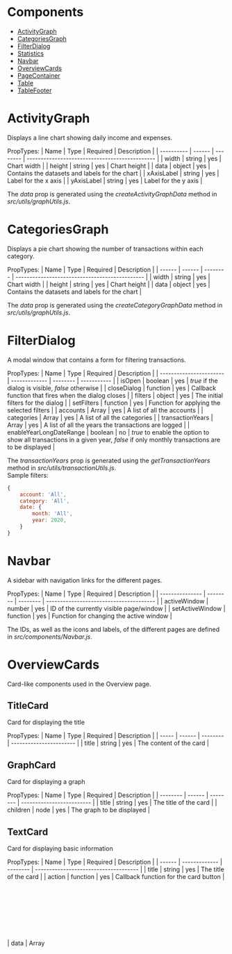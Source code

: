 # Components
- [ActivityGraph](#activitygraph)
- [CategoriesGraph](#categoriesgraph)
- [FilterDialog](#filterdialog)
- [Statistics](#statistics)
- [Navbar](#navbar)
- [OverviewCards](#overviewcards)
- [PageContainer](#pagecontainer)
- [Table](#table)
- [TableFooter](#tablefooter)


# ActivityGraph
Displays a line chart showing daily income and expenses.   

PropTypes:
| Name       | Type   | Required | Description                                    |
| ---------- | ------ | -------- | ---------------------------------------------- |
| width      | string | yes      | Chart width                                    |
| height     | string | yes      | Chart height                                   |
| data       | object | yes      | Contains the datasets and labels for the chart |
| xAxisLabel | string | yes      | Label for the x axis                           |
| yAxisLabel | string | yes      | Label for the y axis                           |

The *data* prop is generated using the *createActivityGraphData* method in *src/utils/graphUtils.js*.


# CategoriesGraph
Displays a pie chart showing the number of transactions within each category. 

PropTypes:
| Name   | Type   | Required | Description                                    |
| ------ | ------ | -------- | ---------------------------------------------- |
| width  | string | yes      | Chart width                                    |
| height | string | yes      | Chart height                                   |
| data   | object | yes      | Contains the datasets and labels for the chart |

The *data* prop is generated using the *createCategoryGraphData* method in *src/utils/graphUtils.js*.


# FilterDialog
A modal window that contains a form for filtering transactions.

PropTypes:
| Name                    | Type          | Required | Description |
| ----------------------- | ------------- | -------- | ----------- |
| isOpen                  | boolean       | yes      | *true* if the dialog is visible, *false* otherwise |
| closeDialog             | function      | yes      | Callback function that fires when the dialog closes |
| filters                 | object        | yes      | The initial filters for the dialog |
| setFilters              | function      | yes      | Function for applying the selected filters |
| accounts                | Array<Object> | yes      | A list of all the accounts |
| categories              | Array<String> | yes      | A list of all the categories |
| transactionYears        | Array<Number> | yes      | A list of all the years the transactions are logged |
| enableYearLongDateRange | boolean       | no       | *true* to enable the option to show all transactions in a given year, *false* if only monthly transactions are to be displayed |

The *transactionYears* prop is generated using the *getTransactionYears* method in *src/utils/transactionUtils.js*.   
Sample filters:
```javascript
{
    account: 'All',
    category: 'All',
    date: {
        month: 'All',
        year: 2020,
    }
}
```


# Navbar
A sidebar with navigation links for the different pages.

PropTypes:
| Name            | Type     | Required | Description                             |
| --------------- | -------- | -------- | --------------------------------------- |
| activeWindow    | number   | yes      | ID of the currently visible page/window |
| setActiveWindow | function | yes      | Function for changing the active window |

The IDs, as well as the icons and labels, of the different pages are defined in *src/components/Navbar.js*.


# OverviewCards
Card-like components used in the Overview page.

## TitleCard
Card for displaying the title   

PropTypes:
| Name  | Type   | Required | Description             |
| ----- | ------ | -------- | ----------------------- |
| title | string | yes      | The content of the card |

## GraphCard
Card for displaying a graph   

PropTypes:
| Name     | Type   | Required | Description               |
| -------- | ------ | -------- | ------------------------- |
| title    | string | yes      | The title of the card     |
| children | node   | yes      | The graph to be displayed |

## TextCard
Card for displaying basic information   

PropTypes:
| Name   | Type          | Required | Description                           |
| ------ | ------------- | -------- | ------------------------------------- |
| title  | string        | yes      | The title of the card                 |
| action | function      | yes      | Callback function for the card button |
| data   | Array<Object> | yes      | The data to be displayed              |

Sample *data*:
```javascript
[
    {
        label: "Income", 
        value: "5000.00"
    },
    {
        label: "Expenses", 
        value: "1999.99"
    },
    {
        label: "Net income", 
        value: "3000.01"
    }
]
```


# PageContainer
Container for the different pages. 

PropTypes:
| Name         | Type   | Required | Description                                  |
| ------------ | ------ | -------- | -------------------------------------------- |
| activeWindow | number | yes      | ID of the currently visible page/window      |
| error        | string | no       | Error message in the event of a system error |

The IDs of the different pages are defined in *src/components/Navbar.js*.


# Table
A table for displaying data.   

PropTypes:
| Name              | Type          | Required | Description                                     |
| ----------------- | ------------- | -------- | ----------------------------------------------- |
| title             | string        | yes      | Table title                                     |
| columns           | Array<Object> | yes      | Table columns                                   |
| data              | Array<Object> | yes      | Table data                                      |
| addData           | function      | yes      | Function for adding new data to the table       |
| editData          | function      | yes      | Function for editing existing data in the table |
| deleteData        | function      | yes      | Function for deleting data in the table         |
| additionalActions | Array<Object> | no       | Additional table actions (e.g. filtering)       |

More documentation about the columns, data and actions on [material-table](https://material-table.com/).


# TableFooter
For displaying various statistics of the Table data.

PropTypes:
| Name     | Type          | Required | Description                                                |
| -------- | ------------- | -------- | ---------------------------------------------------------- |
| data     | Array<Object> | yes      | The data to be displayed                                   |
| filters  | object        | no       | The filters used on the data                               |
| accounts | Array<Object> | no       | A list of all accounts (needed to display account filters) |

Sample data:
```javascript
[
    {
        label: "Total income",
        value: "5000.00",
        color: "primary"
    },
    {
        label: "Total expenses",
        value: "1999.99",
        color: "error"
    },
    {
        label: "Net income",
        value: "3000.01",
        color: "textPrimary"
    }
]
```